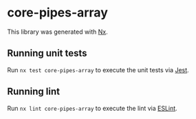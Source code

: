 # core-pipes-array

This library was generated with [Nx](https://nx.dev).

## Running unit tests

Run `nx test core-pipes-array` to execute the unit tests via [Jest](https://jestjs.io).

## Running lint

Run `nx lint core-pipes-array` to execute the lint via [ESLint](https://eslint.org/).
